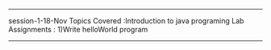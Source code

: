 ***********************************************************************************************************************************************************************************
session-1-18-Nov
Topics Covered :Introduction to java programing
Lab Assignments : 1)Write helloWorld program
***********************************************************************************************************************************************************************************
